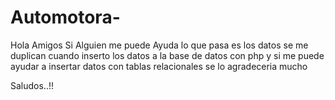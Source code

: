 # Automotora-

Hola Amigos Si Alguien me puede Ayuda lo que pasa es los datos se me duplican cuando inserto los datos a la base de datos con php 
y si me puede ayudar a insertar datos con tablas relacionales se lo agradeceria mucho 

Saludos..!!
